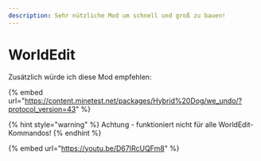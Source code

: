 ```yaml
---
description: Sehr nützliche Mod um schnell und groß zu bauen!
---
```


# WorldEdit

Zusätzlich würde ich diese Mod empfehlen:

{% embed url="https://content.minetest.net/packages/Hybrid%20Dog/we_undo/?protocol_version=43" %}

{% hint style="warning" %}
Achtung - funktioniert nicht für alle WorldEdit-Kommandos!
{% endhint %}

{% embed url="https://youtu.be/D67IRcUQFm8" %}
